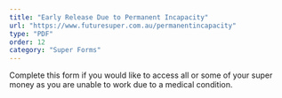 ```yaml
---
title: "Early Release Due to Permanent Incapacity"
url: "https://www.futuresuper.com.au/permanentincapacity"
type: "PDF"
order: 12
category: "Super Forms"
---
```


Complete this form if you would like to access all or some of your super money as you are unable to work due to a medical condition.
